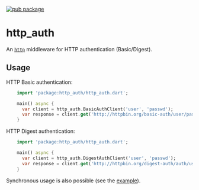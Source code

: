 [![pub package](https://img.shields.io/pub/v/http_auth.svg)](https://pub.dartlang.org/packages/http_auth)

# http_auth

An [`http`](https://pub.dartlang.org/packages/http) middleware for HTTP authentication (Basic/Digest).

## Usage

HTTP Basic authentication:

```dart
    import 'package:http_auth/http_auth.dart';

    main() async {
      var client = http_auth.BasicAuthClient('user', 'passwd');
      var response = client.get('http://httpbin.org/basic-auth/user/passwd');
    }
```

HTTP Digest authentication:

```dart
    import 'package:http_auth/http_auth.dart';

    main() async {
      var client = http_auth.DigestAuthClient('user', 'passwd');
      var response = client.get('http://httpbin.org/digest-auth/auth/user/passwd');
    }
```

Synchronous usage is also possible (see the [example](example/http_auth_example.dart)).

